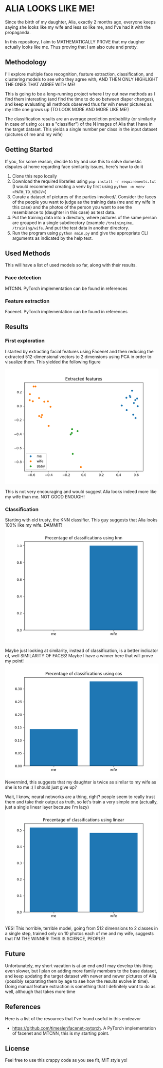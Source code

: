 # ALIA LOOKS LIKE ME!

Since the birth of my daughter, Alia, exactly 2 months ago, everyone keeps saying she looks like my wife and less so like me, and I've had it with the propaganda.

In this repository, I aim to MATHEMATICALLY PROVE that my daugher actually looks like me. Thus proving that I am also cute and pretty.

## Methodology
I'll explore multiple face recognition, feature extraction, classification, and clustering models to see who they agree with, AND THEN ONLY HIGHLIGHT THE ONES THAT AGREE WITH ME!

This is going to be a long-running project where I try out new methods as I find them interesting (and find the time to do so between diaper changes), and keep evaluating all methods observed thus far wih newer pictures as my little one grows up (TO LOOK MORE AND MORE LIKE ME!)

The classification results are an average prediction probability (or similarity in case of using `cos` as a "classifier") of the N images of Alia that I have in the target dataset. This yields a single number per class in the input dataset (pictures of me and my wife)

## Getting Started

If you, for some reason, decide to try and use this to solve domestic disputes at home regarding face similarity issues, here's how to do it
1. Clone this repo locally
2. Download the required libraries using `pip install -r requirements.txt` (I would recommend creating a venv by first using `python -m venv <PATH_TO_VENJV>`)
3. Curate a dataset of pictures of the parties involved/. Consider the faces of the people you want to judge as the training data (me and my wife in this case) and the photos of the person you want to see the resemblance to (daughter in this case) as test data.
4. Put the training data into a directory, where pictures of the same person are grouped in a single subdirectory (example `/training/me, /training/wife`. And put the test data in another directory.
5. Run the program using `python main.py` and give the appropriate CLI arguments as indicated by the help text.
   
## Used Methods
This will have a list of used models so far, along with their results.

### Face detection
MTCNN. PyTorch implementation can be found in references

### Feature extraction
Facenet. PyTorch implementation can be found in references

## Results
### First exploration
I started by extracting facial features using Facenet and then reducing the extracted 512-dimensional vectors to 2 dimensions using PCA in order to visualize them. This yielded the following figure

![PCA representatio of 3 faces](resources/pca.png)

This is not very encouraging and would suggest Alia looks indeed more like my wife than me. NOT GOOD ENOUGH!

### Classification
Starting with old trusty, the KNN classifier. This guy suggests that Alia looks 100% like my wife. DAMMIT!
![KNN Classification probabilities](resources/knn.png)

Maybe just looking at similarity, instead of classification, is a better indicator of, well SIMILARITY OF FACES! Maybe I have a winner here that will prove my point! 
![COS similarities](resources/cos.png)
Nevermind, this suggests that my daughter is twice as similar to my wife as she is to me :( I should just give up?

Wait, I know, neural networks are a thing, right? people seem to really trust them and take their output as truth, so let's train a very simple one (actually, just a single linear layer because I'm lazy)
![Linear Classification probabilities](resources/linear.png)
YES! This horrible, terrible model, going from 512 dimensions to 2 classes in a single step, trained only on 10 photos each of me and my wife, suggests that I'M THE WINNER! THIS IS SCIENCE, PEOPLE!

## Future
Unfortunately, my short vacation is at an end and I may develop this thing even slower, but I plan on adding more family members to the base dataset, and keep updating the target dataset with newer and newer pictures of Alia (possibly separating them by age to see how the results evolve in time).
Doing manual feature extraction is something that I definitely want to do as well, although that takes more time


## References
Here is a list of the resources that I've found useful in this endeavor
 - https://github.com/timesler/facenet-pytorch. A PyTorch implementation of facenet and MTCNN, this is my starting point. 

## License
Feel free to use this crappy code as you see fit, MIT style yo!
